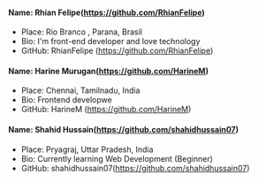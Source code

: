 #### Name: Rhian Felipe(https://github.com/RhianFelipe)
- Place: Rio Branco , Parana, Brasil
- Bio: I'm front-end developer and love technology
- GitHub: RhianFelipe (https://github.com/RhianFelipe)

#### Name: Harine Murugan(https://github.com/HarineM)
- Place: Chennai, Tamilnadu, India
- Bio: Frontend developwe
- GitHub: HarineM (https://github.com/HarineM)

#### Name: Shahid Hussain(https://github.com/shahidhussain07)
- Place: Pryagraj, Uttar Pradesh, India
- Bio: Currently learning Web Development (Beginner)
- GitHub: shahidhussain07(https://github.com/shahidhussain07)
